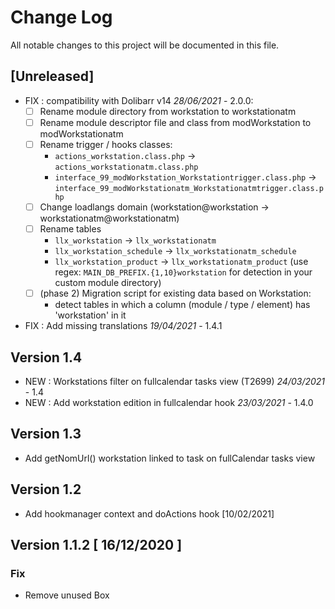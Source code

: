 # Change Log
All notable changes to this project will be documented in this file.

## [Unreleased]
- FIX : compatibility with Dolibarr v14 *28/06/2021* - 2.0.0:
     * [ ] Rename module directory from workstation to workstationatm
     * [ ] Rename module descriptor file and class from modWorkstation to modWorkstationatm
     * [ ] Rename trigger / hooks classes:
        - `actions_workstation.class.php` → `actions_workstationatm.class.php`
        - `interface_99_modWorkstation_Workstationtrigger.class.php` → `interface_99_modWorkstationatm_Workstationatmtrigger.class.php`
     * [ ] Change loadlangs domain (workstation@workstation → workstationatm@workstationatm)
     * [ ] Rename tables
        - `llx_workstation` → `llx_workstationatm`
        - `llx_workstation_schedule` → `llx_workstationatm_schedule`
        - `llx_workstation_product` → `llx_workstationatm_product`
       (use regex: `MAIN_DB_PREFIX.{1,10}workstation` for detection in your custom module
       directory)
     * [ ] (phase 2) Migration script for existing data based on Workstation:
        - detect tables in which a column (module / type / element) has 'workstation' in it


- FIX : Add missing translations *19/04/2021* - 1.4.1

## Version 1.4

- NEW : Workstations filter on fullcalendar tasks view (T2699) *24/03/2021* - 1.4
- NEW : Add workstation edition in fullcalendar hook *23/03/2021* - 1.4.0

## Version 1.3

- Add getNomUrl() workstation linked to task on fullCalendar tasks view

## Version 1.2

- Add hookmanager context and doActions hook [10/02/2021]

## Version 1.1.2 [ 16/12/2020 ]

### Fix 

- Remove unused Box

